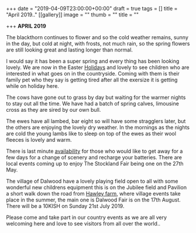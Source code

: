 +++
date = "2019-04-09T23:00:00+00:00"
draft = true
tags = []
title = "April 2019.."
[[gallery]]
image = ""
thumb = ""
title = ""

+++
**APRIL 2019**

The blackthorn continues to flower and so the cold weather remains, sunny in the day, but cold at night, with frosts, not much rain, so the spring flowers are still looking great and lasting longer than normal.

I would say it has been a super spring and every thing has been looking lovely. We are now in the Easter [Holidays](https://www.hawleyfarm.co.uk/accommodation/stables/ "stables") and lovely to see children who are interested in what goes on in the countryside. Coming with them is their family pet who they say is getting tired after all the exersize it is getting while on holiday here.

The cows have gone out to grass by day but waiting for the warmer nights to stay out all the time. We have had a batch of spring calves,  limousine cross as they are sired by our own bull.

The ewes have all lambed, bar eight so will have some stragglers later, but the others are enjoying the lovely dry weather. In the mornings as the nights are cold the young lambs like to sleep on top of the ewes as their wool fleeces is lovely and warm.

There is last minute [availability](https://www.hawleyfarm.co.uk/booking/ "availability") for those who would like to get away for a few days for a change of scenery and recharge your batteries. There are local events coming up to enjoy The Stockland  Fair  being one on the 27th May.

The village of Dalwood have a lovely playing field open to all with some wonderful new childrens equipment this is on the Jubilee field and Pavilion a short walk down the road from [Hawley farm](https://www.hawleyfarm.co.uk "Home"), where village events take place in the summer, the main one is Dalwood Fair is on the 17th  August. There will be a 10KISH on Sunday 21st July  2019.

Please come and take part in our country events as we are all very welcoming here and love to see visitors from all over the world..